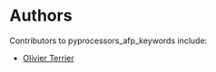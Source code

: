 # Authors

Contributors to pyprocessors_afp_keywords include:

+ [Olivier Terrier](mailto:olivier.terrier@kairntech.com)
